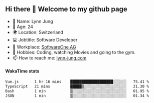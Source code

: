 ## Hi there 👋 Welcome to my github page

- 🧑 Name: Lynn Jung
- 🔞 Age: 24
- 🌍 Location: Switzerland
- 💻 Jobtitle: Software Developer
- 🏢 Workplace: [SoftwareOne AG](https://www.softwareone.com/)
- 💪 Hobbies: Coding, watching Movies and going to the gym.
- 📫 How to reach me: [lynn-jung.com](https://lynn-jung.com/)

#### WakaTime stats
<!--START_SECTION:waka-->

```txt
Vue.js       1 hr 16 mins    ███████████████████░░░░░░   75.41 %
TypeScript   21 mins         █████▒░░░░░░░░░░░░░░░░░░░   21.30 %
Bash         1 min           ▒░░░░░░░░░░░░░░░░░░░░░░░░   01.95 %
JSON         1 min           ▒░░░░░░░░░░░░░░░░░░░░░░░░   01.34 %
```

<!--END_SECTION:waka-->

[^1]: https://github.com/jstrieb/github-stats
